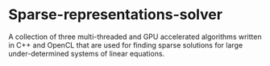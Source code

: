 # Sparse-representations-solver
A collection of three multi-threaded and GPU accelerated algorithms written in C++ and OpenCL that are used for finding sparse solutions for large under-determined systems of linear equations.



